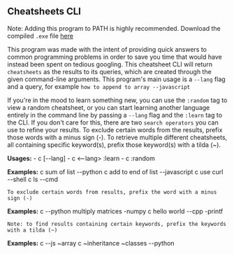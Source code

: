 Cheatsheets CLI
----------------------------

Note: Adding this program to PATH is highly recommended.
Download the compiled `.exe` file [here](https://github.com/MihaiZecheru/cheatsheets/edit/main/README.md)

This program was made with the intent of providing quick answers to common programming problems in order
to save you time that would have instead been spent on tedious googling. This cheatsheet CLI will return
`cheatsheets` as the results to its queries, which are created through the given command-line arguments.
This program's main usage is a `--lang` flag and a query, for example `how to append to array --javascript`

If you're in the mood to learn something new, you can use the `:random` tag to view a random cheatsheet, or
you can start learning another language entirely in the command line by passing a `--lang` flag and the `:learn`
tag to the CLI. If you don't care for this, there are two `search operators` you can use to refine your results.
To exclude certain words from the results, prefix those words with a minus sign (-). To retrieve multiple different
cheatsheets, all containing specific keyword(s), prefix those keyword(s) with a tilda (~).

**Usages:**
        - c <command> [--lang]
        - c <--lang> :learn
        - c :random

**Examples:**
        c sum of list --python
        c add to end of list --javascript
        c use curl --shell
        c ls --cmd

`To exclude certain words from results, prefix the word with a minus sign (-)`

**Examples:**
        c --python multiply matrices -numpy
        c hello world --cpp -printf

`Note: to find results containing certain keywords, prefix the keywords with a tilda (~)`

**Examples:**
        c --js ~array
        c ~inheritance ~classes --python
